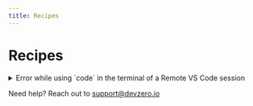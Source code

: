 ```yaml
---
title: Recipes
---
```

# Recipes

<details>

<summary>Error while using `code` in the terminal of a Remote VS Code session</summary>

You are probably reading this because you encountered the following error:

```
code -r my-folder/
Unable to connect to VS Code server: Error in request.
Error: connect ENOENT /tmp/vscode-ipc-73cdc2ea-86d3-4e98-8237-5b535ba16353.sock
    at PipeConnectWrap.afterConnect [as oncomplete] (node:net:1555:16) {
  errno: -2,
  code: 'ENOENT',
  syscall: 'connect',
  address: '/tmp/vscode-ipc-73cdc2ea-86d3-4e98-8237-5b535ba16353.sock'
}
```

This happens because the a variable used by VS Code (called `$VSCODE_IPC_HOOK_CLI`) is referencing the wrong socket file. To fix this, rerun your command like this:

```
VSCODE_IPC_HOOK_CLI=$(lsof | grep /tmp/vscode-ipc | awk '{print $(NF-1)}' | head -n 1) code -r my-folder/
```

\
And that should fix your problem! For more information, see this GitHub issue: https://github.com/microsoft/vscode-remote-release/issues/6997.

</details>

Need help? Reach out to [support@devzero.io](mailto:support@devzero.io)
